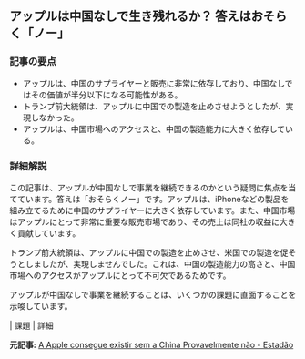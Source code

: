 ## アップルは中国なしで生き残れるか？ 答えはおそらく「ノー」

### 記事の要点

* アップルは、中国のサプライヤーと販売に非常に依存しており、中国なしではその価値が半分以下になる可能性がある。
* トランプ前大統領は、アップルに中国での製造を止めさせようとしたが、実現しなかった。
* アップルは、中国市場へのアクセスと、中国の製造能力に大きく依存している。

### 詳細解説

この記事は、アップルが中国なしで事業を継続できるのかという疑問に焦点を当てています。答えは「おそらくノー」です。アップルは、iPhoneなどの製品を組み立てるために中国のサプライヤーに大きく依存しています。また、中国市場はアップルにとって非常に重要な販売市場であり、その売上は同社の収益に大きく貢献しています。

トランプ前大統領は、アップルに中国での製造を止めさせ、米国での製造を促そうとしましたが、実現しませんでした。これは、中国の製造能力の高さと、中国市場へのアクセスがアップルにとって不可欠であるためです。

アップルが中国なしで事業を継続することは、いくつかの課題に直面することを示唆しています。

| 課題 | 詳細 

**元記事:** [A Apple consegue existir sem a China Provavelmente não - Estadão](https://www.estadao.com.br/link/empresas/a-apple-consegue-existir-sem-a-china-provavelmente-nao/)